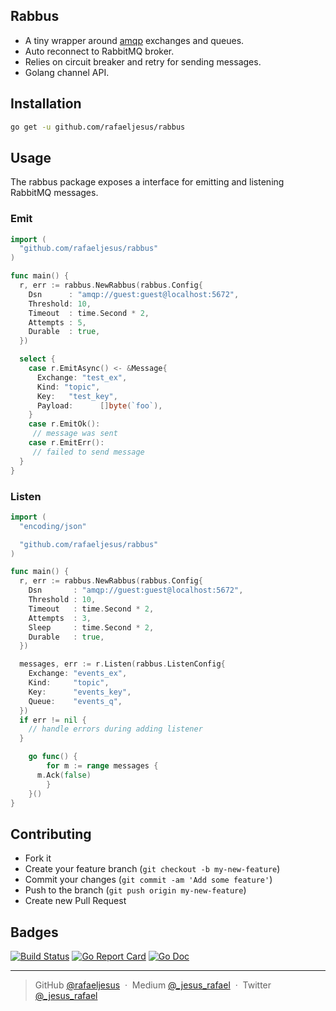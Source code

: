 ## Rabbus

* A tiny wrapper around [amqp](github.com/streadway/amqp) exchanges and queues.
* Auto reconnect to RabbitMQ broker.
* Relies on circuit breaker and retry for sending messages.
* Golang channel API.

## Installation
```bash
go get -u github.com/rafaeljesus/rabbus
```

## Usage
The rabbus package exposes a interface for emitting and listening RabbitMQ messages.

### Emit
```go
import (
  "github.com/rafaeljesus/rabbus"
)

func main() {
  r, err := rabbus.NewRabbus(rabbus.Config{
    Dsn      : "amqp://guest:guest@localhost:5672",
    Threshold: 10,
    Timeout  : time.Second * 2,
    Attempts : 5,
    Durable  : true,
  })

  select {
    case r.EmitAsync() <- &Message{
      Exchange: "test_ex",
      Kind: "topic",
      Key:   "test_key",
      Payload:      []byte(`foo`),
    }
    case r.EmitOk():
     // message was sent
    case r.EmitErr():
     // failed to send message
  }
}
```

### Listen
```go
import (
  "encoding/json"

  "github.com/rafaeljesus/rabbus"
)

func main() {
  r, err := rabbus.NewRabbus(rabbus.Config{
    Dsn       : "amqp://guest:guest@localhost:5672",
    Threshold : 10,
    Timeout   : time.Second * 2,
    Attempts  : 3,
    Sleep     : time.Second * 2,
    Durable   : true,
  })

  messages, err := r.Listen(rabbus.ListenConfig{
    Exchange: "events_ex",
    Kind:     "topic",
    Key:      "events_key",
    Queue:    "events_q",
  })
  if err != nil {
    // handle errors during adding listener
  }

	go func() {
		for m := range messages {
      m.Ack(false)
		}
	}()
}
```

## Contributing
- Fork it
- Create your feature branch (`git checkout -b my-new-feature`)
- Commit your changes (`git commit -am 'Add some feature'`)
- Push to the branch (`git push origin my-new-feature`)
- Create new Pull Request

## Badges

[![Build Status](https://circleci.com/gh/rafaeljesus/rabbus.svg?style=svg)](https://circleci.com/gh/rafaeljesus/rabbus)
[![Go Report Card](https://goreportcard.com/badge/github.com/rafaeljesus/rabbus)](https://goreportcard.com/report/github.com/rafaeljesus/rabbus)
[![Go Doc](https://godoc.org/github.com/rafaeljesus/rabbus?status.svg)](https://godoc.org/github.com/rafaeljesus/rabbus)

---

> GitHub [@rafaeljesus](https://github.com/rafaeljesus) &nbsp;&middot;&nbsp;
> Medium [@_jesus_rafael](https://medium.com/@_jesus_rafael) &nbsp;&middot;&nbsp;
> Twitter [@_jesus_rafael](https://twitter.com/_jesus_rafael)
